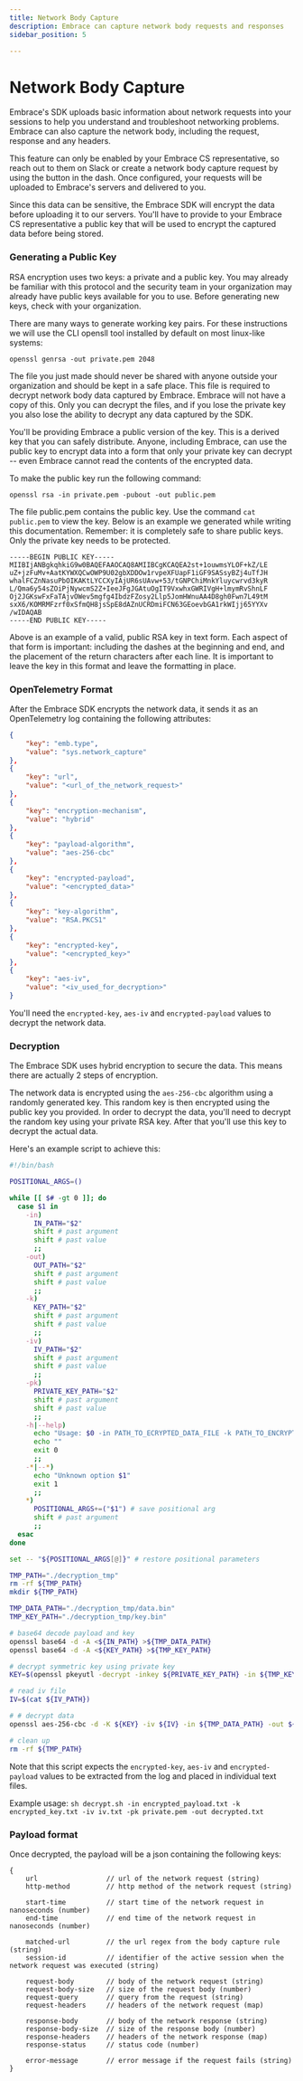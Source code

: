 ```yaml
---
title: Network Body Capture
description: Embrace can capture network body requests and responses
sidebar_position: 5

---
```


# Network Body Capture

Embrace's SDK uploads basic information about network requests into your sessions to help you understand and troubleshoot networking problems. Embrace can also capture the network body, including the request, response and any headers.  

This feature can only be enabled by your Embrace CS representative, so reach out to them on Slack or create a network body capture request by using the button in the dash. Once configured, your requests will be uploaded to Embrace's servers and delivered to you.

Since this data can be sensitive, the Embrace SDK will encrypt the data before uploading it to our servers. You'll have to provide to your Embrace CS representative a public key that will be used to encrypt the captured data before being stored.

### Generating a Public Key

RSA encryption uses two keys: a private and a public key. You may already be familiar with this protocol and the security team in your organization may already have public keys available for you to use. Before generating new keys, check with your organization.  

There are many ways to generate working key pairs. For these instructions we will use the CLI opensll tool installed by default on most linux-like systems:

```shell-session
openssl genrsa -out private.pem 2048
```
The file you just made should never be shared with anyone outside your organization and should be kept in a safe place. This file is required to decrypt network body data captured by Embrace. Embrace will not have a copy of this. Only you can decrypt the files, and if you lose the private key you also lose the ability to decrypt any data captured by the SDK.

You'll be providing Embrace a public version of the key. This is a derived key that you can safely distribute. Anyone, including Embrace, can use the public key to encrypt data into a form that only your private key can decrypt -- even Embrace cannot read the contents of the encrypted data.

To make the public key run the following command:

```shell-session
openssl rsa -in private.pem -pubout -out public.pem
```

The file public.pem contains the public key. Use the command `cat public.pem` to view the key. Below is an example we generated while writing this documentation. Remember: it is completely safe to share public keys. Only the private key needs to be protected.

```text
-----BEGIN PUBLIC KEY-----
MIIBIjANBgkqhkiG9w0BAQEFAAOCAQ8AMIIBCgKCAQEA2st+1ouwmsYLOF+kZ/LE
uZ+jzFuMv+AatKYWXQCwOWP9U02gbXDDOw1rvpeXFUapF1iGF9SASsyBZj4uTfJH
whalFCZnNasuPbOIKAKtLYCCXyIAjUR6sUAvw+53/tGNPChiMnkYluycwrvd3kyR
L/Qma6y54sZOiPjNywcmS2Z+IeeJFgJGAtuOgIT9VxwhxGWRIVgH+lmymRvShnLF
Oj2JGKswFxFaTAjvOWev5mgfg4IbdzFZosy2Llp5JomHWnuAA4D8gh0Fwn7L49tM
sxX6/KOMRMFzrf0xSfmQH8jsSpE8dAZnUCRDmiFCN63GEoevbGA1rkWIjj65YYXv
/wIDAQAB
-----END PUBLIC KEY-----
```

Above is an example of a valid, public RSA key in text form. Each aspect of that form is important: including the dashes at the beginning and end, and the placement of the return characters after each line. It is important to leave the key in this format and leave the formatting in place.

### OpenTelemetry Format

After the Embrace SDK encrypts the network data, it sends it as an OpenTelemetry log containing the following attributes:
```json
{
    "key": "emb.type",
    "value": "sys.network_capture"
},
{
    "key": "url",
    "value": "<url_of_the_network_request>"
},
{
    "key": "encryption-mechanism",
    "value": "hybrid"
},
{
    "key": "payload-algorithm",
    "value": "aes-256-cbc"
},
{
    "key": "encrypted-payload",
    "value": "<encrypted_data>"
},
{
    "key": "key-algorithm",
    "value": "RSA.PKCS1"
},
{
    "key": "encrypted-key",
    "value": "<encrypted_key>"
},
{
    "key": "aes-iv",
    "value": "<iv_used_for_decryption>"
}
```

You'll need the `encrypted-key`, `aes-iv` and `encrypted-payload` values to decrypt the network data.

### Decryption

The Embrace SDK uses hybrid encryption to secure the data. This means there are actually 2 steps of encryption.

The network data is encrypted using the `aes-256-cbc` algorithm using a randomly generated key. This random key is then encrypted using the public key you provided. In order to decrypt the data, you'll need to decrypt the random key using your private RSA key. After that you'll use this key to decrypt the actual data.

Here's an example script to achieve this:

```sh
#!/bin/bash

POSITIONAL_ARGS=()

while [[ $# -gt 0 ]]; do
  case $1 in
    -in)
      IN_PATH="$2"
      shift # past argument
      shift # past value
      ;;
    -out)
      OUT_PATH="$2"
      shift # past argument
      shift # past value
      ;;
    -k)
      KEY_PATH="$2"
      shift # past argument
      shift # past value
      ;;
    -iv)
      IV_PATH="$2"
      shift # past argument
      shift # past value
      ;;
    -pk)
      PRIVATE_KEY_PATH="$2"
      shift # past argument
      shift # past value
      ;;
    -h|--help)
      echo "Usage: $0 -in PATH_TO_ECRYPTED_DATA_FILE -k PATH_TO_ENCRYPTED_KEY_FILE -iv PATH_TO_IV_FILE -pk PATH_TO_PRIVATE_KEY_FILE -out PATH_TO_DECRYPTED_DATA_FILE"
      echo ""
      exit 0
      ;;
    -*|--*)
      echo "Unknown option $1"
      exit 1
      ;;
    *)
      POSITIONAL_ARGS+=("$1") # save positional arg
      shift # past argument
      ;;
  esac
done

set -- "${POSITIONAL_ARGS[@]}" # restore positional parameters

TMP_PATH="./decryption_tmp"
rm -rf ${TMP_PATH}
mkdir ${TMP_PATH}

TMP_DATA_PATH="./decryption_tmp/data.bin"
TMP_KEY_PATH="./decryption_tmp/key.bin"

# base64 decode payload and key
openssl base64 -d -A <${IN_PATH} >${TMP_DATA_PATH}
openssl base64 -d -A <${KEY_PATH} >${TMP_KEY_PATH}

# decrypt symmetric key using private key
KEY=$(openssl pkeyutl -decrypt -inkey ${PRIVATE_KEY_PATH} -in ${TMP_KEY_PATH})

# read iv file
IV=$(cat ${IV_PATH})

# # decrypt data
openssl aes-256-cbc -d -K ${KEY} -iv ${IV} -in ${TMP_DATA_PATH} -out ${OUT_PATH}

# clean up
rm -rf ${TMP_PATH}
```

Note that this script expects the `encrypted-key`, `aes-iv` and `encrypted-payload` values to be extracted from the log and placed in individual text files.

Example usage: `sh decrypt.sh -in encrypted_payload.txt -k encrypted_key.txt -iv iv.txt -pk private.pem -out decrypted.txt`

### Payload format

Once decrypted, the payload will be a json containing the following keys:

```text
{
    url                 // url of the network request (string)
    http-method         // http method of the network request (string)

    start-time          // start time of the network request in nanoseconds (number)
    end-time            // end time of the network request in nanoseconds (number)

    matched-url         // the url regex from the body capture rule (string)
    session-id          // identifier of the active session when the network request was executed (string)

    request-body        // body of the network request (string)
    request-body-size   // size of the request body (number)
    request-query       // query from the request (string)    
    request-headers     // headers of the network request (map)  

    response-body       // body of the network response (string) 
    response-body-size  // size of the response body (number)
    response-headers    // headers of the network response (map)   
    response-status     // status code (number)

    error-message       // error message if the request fails (string)  
}
```
